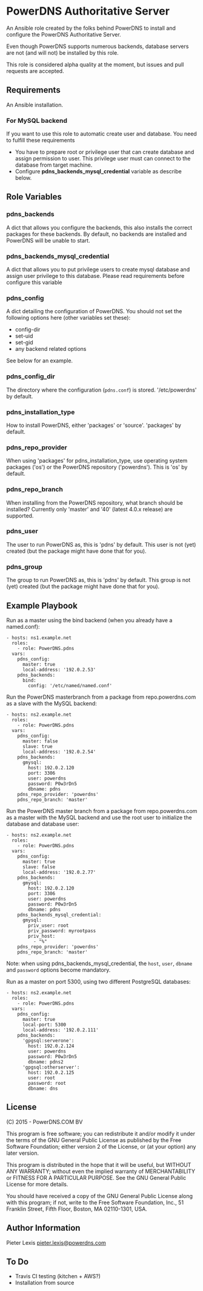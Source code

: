 PowerDNS Authoritative Server
=============================
An Ansible role created by the folks behind PowerDNS to install and configure
the PowerDNS Authoritative Server.

Even though PowerDNS supports numerous backends, database servers are not (and
will not) be installed by this role.

This role is considered alpha quality at the moment, but issues and pull requests
are accepted.

Requirements
------------
An Ansible installation.

### For MySQL backend
If you want to use this role to automatic create user and database. You need to
fulfill these requirements

* You have to prepare root or privilege user that can create database and assign
permission to user. This privilege user must can connect to the database from
target machine.
* Configure **pdns_backends_mysql_credential** variable as describe below.

Role Variables
--------------
### pdns_backends
A dict that allows you configure the backends, this also installs the correct
packages for these backends. By default, no backends are installed and PowerDNS
will be unable to start.

### pdns_backends_mysql_credential
A dict that allows you to put privilege users to create mysql database and
assign user privilege to this database. Please read requirements before
configure this variable

### pdns_config
A dict detailing the configuration of PowerDNS. You should not set the following
options here (other variables set these):
 * config-dir
 * set-uid
 * set-gid
 * any backend related options

See below for an example.

### pdns_config_dir
The directory where the configuration (`pdns.conf`) is stored. '/etc/powerdns'
by default.

### pdns_installation_type
How to install PowerDNS, either 'packages' or 'source'. 'packages' by default.

### pdns_repo_provider
When using 'packages' for pdns_installation_type, use operating system packages
('os') or the PowerDNS repository ('powerdns'). This is 'os' by default.

### pdns_repo_branch
 When installing from the PowerDNS repository, what branch should be installed?
Currently only 'master' and '40' (latest 4.0.x release) are supported.

### pdns_user
The user to run PowerDNS as, this is 'pdns' by default. This user is not (yet)
created (but the package might have done that for you).

### pdns_group
The group to run PowerDNS as, this is 'pdns' by default. This group is not (yet)
created (but the package might have done that for you).

Example Playbook
----------------
Run as a master using the bind backend (when you already have a named.conf):
```
- hosts: ns1.example.net
  roles:
    - role: PowerDNS.pdns
  vars:
    pdns_config:
      master: true
      local-address: '192.0.2.53'
    pdns_backends:
      bind:
        config: '/etc/named/named.conf'
```

Run the PowerDNS masterbranch from a package from repo.powerdns.com as a slave
with the MySQL backend:
```
- hosts: ns2.example.net
  roles:
    - role: PowerDNS.pdns
  vars:
    pdns_config:
      master: false
      slave: true
      local-address: '192.0.2.54'
    pdns_backends:
      gmysql:
        host: 192.0.2.120
        port: 3306
        user: powerdns
        password: P0w3rDn5
        dbname: pdns
    pdns_repo_provider: 'powerdns'
    pdns_repo_branch: 'master'
```

Run the PowerDNS master branch from a package from repo.powerdns.com as a master
with the MySQL backend and use the root user to initialize the database and database user:
```
- hosts: ns2.example.net
  roles:
    - role: PowerDNS.pdns
  vars:
    pdns_config:
      master: true
      slave: false
      local-address: '192.0.2.77'
    pdns_backends:
      gmysql:
        host: 192.0.2.120
        port: 3306
        user: powerdns
        password: P0w3rDn5
        dbname: pdns
    pdns_backends_mysql_credential:
      gmysql:
        priv_user: root
        priv_password: myrootpass
        priv_host:
          - "%"
    pdns_repo_provider: 'powerdns'
    pdns_repo_branch: 'master'
```

Note: when using pdns_backends_mysql_credential, the `host`, `user`, `dbname` and `password` options become mandatory.

Run as a master on port 5300, using two different PostgreSQL databases:
```
- hosts: ns2.example.net
  roles:
    - role: PowerDNS.pdns
  vars:
    pdns_config:
      master: true
      local-port: 5300
      local-address: '192.0.2.111'
    pdns_backends:
      'gpgsql:serverone':
        host: 192.0.2.124
        user: powerdns
        password: P0w3rDn5
        dbname: pdns2
      'gpgsql:otherserver':
        host: 192.0.2.125
        user: root
        password: root
        dbname: dns
```

License
-------
(C) 2015 - PowerDNS.COM BV

This program is free software; you can redistribute it and/or
modify it under the terms of the GNU General Public License
as published by the Free Software Foundation; either version 2
of the License, or (at your option) any later version.

This program is distributed in the hope that it will be useful,
but WITHOUT ANY WARRANTY; without even the implied warranty of
MERCHANTABILITY or FITNESS FOR A PARTICULAR PURPOSE.  See the
GNU General Public License for more details.

You should have received a copy of the GNU General Public License
along with this program; if not, write to the Free Software
Foundation, Inc., 51 Franklin Street, Fifth Floor, Boston, MA  02110-1301, USA.

Author Information
------------------
 Pieter Lexis <pieter.lexis@powerdns.com>

To Do
-----
* Travis CI testing (kitchen + AWS?)
* Installation from source
